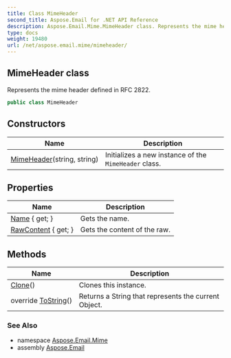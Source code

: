 ```yaml
---
title: Class MimeHeader
second_title: Aspose.Email for .NET API Reference
description: Aspose.Email.Mime.MimeHeader class. Represents the mime header defined in RFC 2822
type: docs
weight: 19480
url: /net/aspose.email.mime/mimeheader/
---
```

## MimeHeader class

Represents the mime header defined in RFC 2822.

```csharp
public class MimeHeader
```

## Constructors

| Name | Description |
| --- | --- |
| [MimeHeader](mimeheader/)(string, string) | Initializes a new instance of the `MimeHeader` class. |

## Properties

| Name | Description |
| --- | --- |
| [Name](../../aspose.email.mime/mimeheader/name/) { get; } | Gets the name. |
| [RawContent](../../aspose.email.mime/mimeheader/rawcontent/) { get; } | Gets the content of the raw. |

## Methods

| Name | Description |
| --- | --- |
| [Clone](../../aspose.email.mime/mimeheader/clone/)() | Clones this instance. |
| override [ToString](../../aspose.email.mime/mimeheader/tostring/)() | Returns a String that represents the current Object. |

### See Also

* namespace [Aspose.Email.Mime](../../aspose.email.mime/)
* assembly [Aspose.Email](../../)


